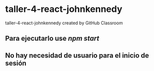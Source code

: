 # taller-4-react-johnkennedy
taller-4-react-johnkennedy created by GitHub Classroom

## Para ejecutarlo use *npm start*
## No hay necesidad de usuario para el inicio de sesión

